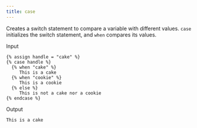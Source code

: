 ```yaml
---
title: case
---
```


Creates a switch statement to compare a variable with different values. `case` initializes the switch statement, and `when` compares its values.

Input
```liquid
{% assign handle = "cake" %}
{% case handle %}
  {% when "cake" %}
     This is a cake
  {% when "cookie" %}
     This is a cookie
  {% else %}
     This is not a cake nor a cookie
{% endcase %}
```

Output
```text
This is a cake
```

